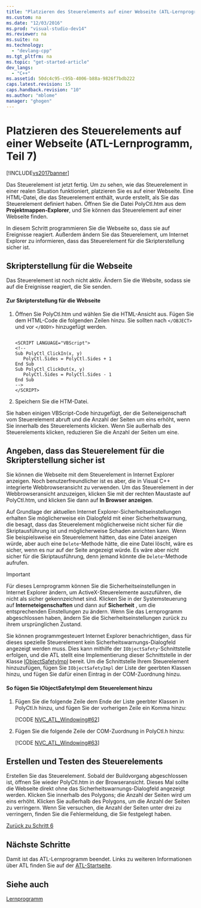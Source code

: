 ```yaml
---
title: "Platzieren des Steuerelements auf einer Webseite (ATL-Lernprogramm, Teil 7)"
ms.custom: na
ms.date: "12/03/2016"
ms.prod: "visual-studio-dev14"
ms.reviewer: na
ms.suite: na
ms.technology: 
  - "devlang-cpp"
ms.tgt_pltfrm: na
ms.topic: "get-started-article"
dev_langs: 
  - "C++"
ms.assetid: 50dc4c95-c95b-4006-b88a-9826f7bdb222
caps.latest.revision: 15
caps.handback.revision: "10"
ms.author: "mblome"
manager: "ghogen"
---
```

# Platzieren des Steuerelements auf einer Webseite (ATL-Lernprogramm, Teil 7)
[!INCLUDE[vs2017banner](../assembler/inline/includes/vs2017banner.md)]

Das Steuerelement ist jetzt fertig.  Um zu sehen, wie das Steuerelement in einer realen Situation funktioniert, platzieren Sie es auf einer Webseite.  Eine HTML\-Datei, die das Steuerelement enthält, wurde erstellt, als Sie das Steuerelement definiert haben.  Öffnen Sie die Datei PolyCtl.htm aus dem **Projektmappen\-Explorer**, und Sie können das Steuerelement auf einer Webseite finden.  
  
 In diesem Schritt programmieren Sie die Webseite so, dass sie auf Ereignisse reagiert.  Außerdem ändern Sie das Steuerelement, um Internet Explorer zu informieren, dass das Steuerelement für die Skripterstellung sicher ist.  
  
## Skripterstellung für die Webseite  
 Das Steuerelement ist noch nicht aktiv. Ändern Sie die Website, sodass sie auf die Ereignisse reagiert, die Sie senden.  
  
#### Zur Skripterstellung für die Webseite  
  
1.  Öffnen Sie PolyCtl.htm und wählen Sie die HTML\-Ansicht aus.  Fügen Sie dem HTML\-Code die folgenden Zeilen hinzu.  Sie sollten nach `</OBJECT>` und vor `</BODY>` hinzugefügt werden.  
  
    ```  
  
    <SCRIPT LANGUAGE="VBScript">  
    <!--  
    Sub PolyCtl_ClickIn(x, y)  
       PolyCtl.Sides = PolyCtl.Sides + 1  
    End Sub  
    Sub PolyCtl_ClickOut(x, y)  
       PolyCtl.Sides = PolyCtl.Sides - 1  
    End Sub  
    -->  
    </SCRIPT>  
    ```  
  
2.  Speichern Sie die HTM\-Datei.  
  
 Sie haben einigen VBScript\-Code hinzugefügt, der die Seiteneigenschaft vom Steuerelement abruft und die Anzahl der Seiten um eins erhöht, wenn Sie innerhalb des Steuerelements klicken.  Wenn Sie außerhalb des Steuerelements klicken, reduzieren Sie die Anzahl der Seiten um eine.  
  
## Angeben, dass das Steuerelement für die Skripterstellung sicher ist  
 Sie können die Webseite mit dem Steuerelement in Internet Explorer anzeigen. Noch benutzerfreundlicher ist es aber, die in Visual C\+\+ integrierte Webbrowseransicht zu verwenden.  Um das Steuerelement in der Webbrowseransicht anzuzeigen, klicken Sie mit der rechten Maustaste auf PolyCtl.htm, und klicken Sie dann auf **In Browser anzeigen**.  
  
 Auf Grundlage der aktuellen Internet Explorer\-Sicherheitseinstellungen erhalten Sie möglicherweise ein Dialogfeld mit einer Sicherheitswarnung, die besagt, dass das Steuerelement möglicherweise nicht sicher für die Skriptausführung ist und möglicherweise Schaden anrichten kann.  Wenn Sie beispielsweise ein Steuerelement hätten, das eine Datei anzeigen würde, aber auch eine `Delete`\-Methode hätte, die eine Datei löscht, wäre es sicher, wenn es nur auf der Seite angezeigt würde.  Es wäre aber nicht sicher für die Skriptausführung, denn jemand könnte die `Delete`\-Methode aufrufen.  
  
> [!IMPORTANT]
>  Für dieses Lernprogramm können Sie die Sicherheitseinstellungen in Internet Explorer ändern, um ActiveX\-Steuerelemente auszuführen, die nicht als sicher gekennzeichnet sind.  Klicken Sie in der Systemsteuerung auf **Interneteigenschaften** und dann auf **Sicherheit** , um die entsprechenden Einstellungen zu ändern.  Wenn Sie das Lernprogramm abgeschlossen haben, ändern Sie die Sicherheitseinstellungen zurück zu ihrem ursprünglichen Zustand.  
  
 Sie können programmgesteuert Internet Explorer benachrichtigen, dass für dieses spezielle Steuerelement kein Sicherheitswarnungs\-Dialogfeld angezeigt werden muss.  Dies kann mithilfe der `IObjectSafety`\-Schnittstelle erfolgen, und die ATL stellt eine Implementierung dieser Schnittstelle in der Klasse [IObjectSafetyImpl](../atl/reference/iobjectsafetyimpl-class.md) bereit.  Um die Schnittstelle Ihrem Steuerelement hinzuzufügen, fügen Sie `IObjectSafetyImpl` der Liste der geerbten Klassen hinzu, und fügen Sie dafür einen Eintrag in der COM\-Zuordnung hinzu.  
  
#### So fügen Sie IObjectSafetyImpl dem Steuerelement hinzu  
  
1.  Fügen Sie die folgende Zeile dem Ende der Liste geerbter Klassen in PolyCtl.h hinzu, und fügen Sie der vorherigen Zeile ein Komma hinzu:  
  
     [!CODE [NVC_ATL_Windowing#62](../CodeSnippet/VS_Snippets_Cpp/NVC_ATL_Windowing#62)]  
  
2.  Fügen Sie die folgende Zeile der COM\-Zuordnung in PolyCtl.h hinzu:  
  
     [!CODE [NVC_ATL_Windowing#63](../CodeSnippet/VS_Snippets_Cpp/NVC_ATL_Windowing#63)]  
  
## Erstellen und Testen des Steuerelements  
 Erstellen Sie das Steuerelement.  Sobald der Buildvorgang abgeschlossen ist, öffnen Sie wieder PolyCtl.htm in der Browseransicht.  Dieses Mal sollte die Webseite direkt ohne das Sicherheitswarnungs\-Dialogfeld angezeigt werden.  Klicken Sie innerhalb des Polygons; die Anzahl der Seiten wird um eins erhöht.  Klicken Sie außerhalb des Polygons, um die Anzahl der Seiten zu verringern.  Wenn Sie versuchen, die Anzahl der Seiten unter drei zu verringern, finden Sie die Fehlermeldung, die Sie festgelegt haben.  
  
 [Zurück zu Schritt 6](../atl/adding-a-property-page-atl-tutorial-part-6.md)  
  
## Nächste Schritte  
 Damit ist das ATL\-Lernprogramm beendet.  Links zu weiteren Informationen über ATL finden Sie auf der [ATL\-Startseite](../atl/active-template-library-atl-concepts.md).  
  
## Siehe auch  
 [Lernprogramm](../atl/active-template-library-atl-tutorial.md)
